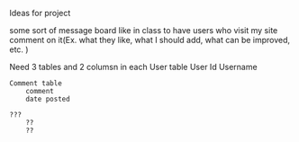 Ideas for project 

some sort of message board like in class to have users who visit my site comment on it(Ex. what they like, what I should add, what can be improved, etc. )

Need 3 tables and 2 columsn in each 
    User table
        User Id
        Username 

    Comment table 
        comment 
        date posted 

    ???
        ??
        ??
    
